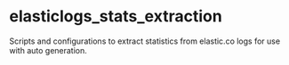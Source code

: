 # elasticlogs_stats_extraction
Scripts and configurations to extract statistics from elastic.co logs for use with auto generation.
